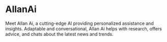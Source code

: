 # AllanAi
 Meet Allan Ai, a cutting-edge AI providing personalized assistance and insights. Adaptable and conversational, Allan Ai helps with research, offers advice, and chats about the latest news and trends.
